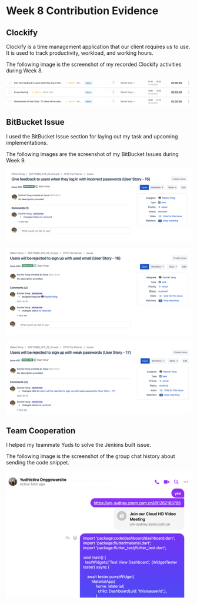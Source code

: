 # Week 8 Contribution Evidence

## Clockify

Clockify is a time management application that our client requires us to use. It is used to track productivity, workload, and working hours.

The following image is the screenshot of my recorded Clockify activities during Week 8.

![clockify](https://github.com/RachelYang1999/SOFT3888-Evidence/blob/main/Week9/img/clockify.png)

## BitBucket Issue

I used the BitBucket Issue section for laying out my task and upcoming implementations.

The following images are the screenshot of my BitBucket Issues during Week 9.

![issue1](https://github.com/RachelYang1999/SOFT3888-Evidence/blob/main/Week9/img/issue1.png)

![issue2](https://github.com/RachelYang1999/SOFT3888-Evidence/blob/main/Week9/img/issue2.png)

![issue3](https://github.com/RachelYang1999/SOFT3888-Evidence/blob/main/Week9/img/issue3.png)

## Team Cooperation

I helped my teammate Yuds to solve the Jenkins built issue.

The following image is the screenshot of the group chat history about sending the code snippet.

![pair_programming](https://github.com/RachelYang1999/SOFT3888-Evidence/blob/main/Week9/img/pair_programming.png)


